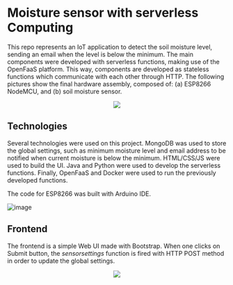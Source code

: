 # Moisture sensor with serverless Computing

This repo represents an IoT application to detect the soil moisture level, sending an email when the level is below the minimum. The main components were developed with serverless functions, making use of the OpenFaaS platform. This way, components are developed as stateless functions which communicate with each other through HTTP. The following pictures show the final hardware assembly, composed of: (a) ESP8266 NodeMCU, and (b) soil moisture sensor.

<p align="center">
   <img src=https://user-images.githubusercontent.com/10179520/121828097-f0ac9380-cc94-11eb-8278-11830fa92bbf.png>
</p>
  
## Technologies
Several technologies were used on this project. MongoDB was used to store the global settings, such as minimum moisture level and email address to be notified when current moisture is below the minimum. HTML/CSS/JS were used to build the UI. Java and Python were used to develop the serverless functions. Finally, OpenFaaS and Docker were used to run the previously developed functions.

The code for ESP8266 was built with Arduino IDE.

![image](https://user-images.githubusercontent.com/10179520/121827919-42a0e980-cc94-11eb-863b-92c62571248f.png)

## Frontend

The frontend is a simple Web UI made with Bootstrap. When one clicks on Submit button, the _sensorsettings_ function is fired with HTTP POST method in order to update the global settings.

<p align="center">
   <img src=https://user-images.githubusercontent.com/10179520/121828333-abd52c80-cc95-11eb-950f-6dcdf06016e9.png>
</p>
